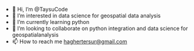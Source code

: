 - 👋 Hi, I’m @TaysuCode
- 👀 I’m interested in data science for geospatial data analysis
- 🌱 I’m currently learning python 
- 💞️ I’m looking to collaborate on python integration and data science for geospatialanalysis
- 📫 How to reach me haghertersur@gmail.com
<!---
TaysuCode/TaysuCode is a ✨ special ✨ repository because its `README.md` (this file) appears on your GitHub profile.
You can click the Preview link to take a look at your changes.
--->
